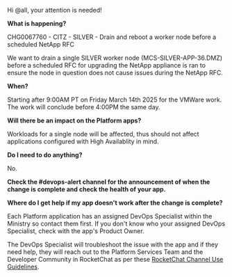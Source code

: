 Hi @all, your attention is needed! 

**What is happening?**

CHG0067760 - CITZ - SILVER - Drain and reboot a worker node before a scheduled NetApp RFC

We want to drain a single SILVER worker node (MCS-SILVER-APP-36.DMZ) before a scheduled RFC for upgrading the NetApp appliance is ran to ensure the node in question does not cause issues during the NetApp RFC.

**When?**

Starting after 9:00AM PT on Friday March 14th 2025 for the VMWare work. The work will conclude before 4:00PM the same day.

**Will there be an impact on the Platform apps?**

Workloads for a single node will be affected, thus should not affect applications configured with High Availablity in mind.

**Do I need to do anything?**

No.

**Check the #devops-alert channel for the announcement of when the change is complete and check the health of your app.**

**Where do I get help if my app doesn't work after the change is complete?**

Each Platform application has an assigned DevOps Specialist within the Ministry so contact them first. If you don't know who your assigned DevOps Specialist, check with the app's Product Owner.

The DevOps Specialist will troubleshoot the issue with the app and if they need help, they will reach out to the Platform Services Team and the Developer Community in RocketChat as per these [RocketChat Channel Use Guidelines](https://developer.gov.bc.ca/docs/default/component/bc-developer-guide/rocketchat/rocketchat-channel-descriptions/).
